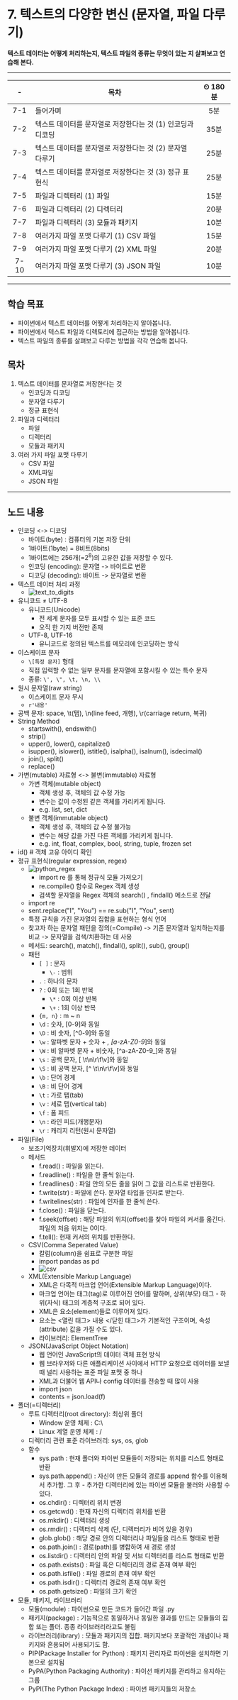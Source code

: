 # 7. 텍스트의 다양한 변신 (문자열, 파일 다루기)

**텍스트 데이터는 어떻게 처리하는지, 텍스트 파일의 종류는 무엇이 있는 지 살펴보고 연습해 본다.**

---

|-|목차|⏲ 180분|
|:---:|---|:---:|
|7-1| 들어가며 | 5분|
|7-2| 텍스트 데이터를 문자열로 저장한다는 것 (1) 인코딩과 디코딩 | 35분|
|7-3| 텍스트 데이터를 문자열로 저장한다는 것 (2) 문자열 다루기 | 25분|
|7-4| 텍스트 데이터를 문자열로 저장한다는 것 (3) 정규 표현식 | 25분|
|7-5| 파일과 디렉터리 (1) 파일 | 15분|
|7-6| 파일과 디렉터리 (2) 디렉터리 | 20분|
|7-7| 파일과 디렉터리 (3) 모듈과 패키지 | 10분|
|7-8| 여러가지 파일 포맷 다루기 (1) CSV 파일 | 15분|
|7-9| 여러가지 파일 포맷 다루기 (2) XML 파일 | 20분|
|7-10| 여러가지 파일 포맷 다루기 (3) JSON 파일 | 10분|

---

## 학습 목표

- 파이썬에서 텍스트 데이터를 어떻게 처리하는지 알아봅니다.
- 파이썬에서 텍스트 파일과 디렉토리에 접근하는 방법을 알아봅니다.
- 텍스트 파일의 종류를 살펴보고 다루는 방법을 각각 연습해 봅니다.

## 목차

1. 텍스트 데이터를 문자열로 저장한다는 것
    - 인코딩과 디코딩
    - 문자열 다루기
    - 정규 표현식
2. 파일과 디렉터리
    - 파일
    - 디렉터리
    - 모듈과 패키지
3. 여러 가지 파일 포맷 다루기
    - CSV 파일
    - XML파일
    - JSON 파일

---

## 노드 내용

- 인코딩 <-> 디코딩
  - 바이트(byte) : 컴퓨터의 기본 저장 단위
  - 1바이트(1byte) = 8비트(8bits)
  - 1바이트에는 256개(=$2^8$)의 고유한 값을 저장할 수 있다.
  - 인코딩 (encoding): 문자열 -> 바이트로 변환
  - 디코딩 (decoding): 바이트 -> 문자열로 변환
- 텍스트 데이터 처리 과정
  - ![text_to_digits](https://d3s0tskafalll9.cloudfront.net/media/images/Untitled_1_pqy5WAy.max-800x600.png)
- 유니코드 ≠ UTF-8
  - 유니코드(Unicode)
    - 전 세계 문자를 모두 표시할 수 있는 표준 코드
    - 오직 한 가지 버전만 존재
  - UTF-8, UTF-16
    - 유니코드로 정의된 텍스트를 메모리에 인코딩하는 방식
- 이스케이프 문자
  - `\[특정 문자]` 형태
  - 직접 입력할 수 없는 일부 문자를 문자열에 포함시킬 수 있는 특수 문자
  - 종류: `\', \", \t, \n, \\`
- 원시 문자열(raw string)
  - 이스케이프 문자 무시
  - `r'내용'`
- 공백 문자: space, \t(탭), \n(line feed, 개행), \r(carriage return, 복귀)
- String Method
  - startswith(), endswith()
  - strip()
  - upper(), lower(), capitalize()
  - isupper(), islower(), istitle(), isalpha(), isalnum(), isdecimal()
  - join(), split()
  - replace()
- 가변(mutable) 자료형 <-> 불변(immutable) 자료형
  - 가변 객체(mutable object)
    - 객체 생성 후, 객체의 값 수정 가능
    - 변수는 값이 수정된 같은 객체를 가리키게 됩니다.
    - e.g. list, set, dict
  - 불변 객체(immutable object)
    - 객체 생성 후, 객체의 값 수정 불가능
    - 변수는 해당 값을 가진 다른 객체를 가리키게 됩니다.
    - e.g. int, float, complex, bool, string, tuple, frozen set
- id()  # 객체 고유 아이디 확인
- 정규 표현식(regular expression, regex)
  - ![python_regex](https://d3s0tskafalll9.cloudfront.net/media/images/Untitled_9_X0ZpR5k.max-800x600.png)
    - import re 를 통해 정규식 모듈 가져오기
    - re.compile() 함수로 Regex 객체 생성
    - 검색할 문자열을 Regex 객체의 search() , findall() 메소드로 전달
  - import re
  - sent.replace("I", "You") == re.sub("I", "You", sent)
  - 특정 규칙을 가진 문자열의 집합을 표현하는 형식 언어
  - 찾고자 하는 문자열 패턴을 정의(=Compile) -> 기존 문자열과 일치하는지를 비교 -> 문자열을 검색/치환하는 데 사용
  - 메서드: search(), match(), findall(), split(), sub(), group()
  - 패턴
    - `[ ]` : 문자
      - `\-` : 범위
    - `.` : 하나의 문자
    - `?` : 0회 또는 1회 반복
      - `\*` : 0회 이상 반복
      - `\+` : 1회 이상 반복
    - `{m, n}` : m ~ n
    - `\d` : 숫자, [0-9]와 동일
    - `\D` : 비 숫자, [^0-9]와 동일
    - `\w` : 알파벳 문자 + 숫자 + _, [a-zA-Z0-9_]와 동일
    - `\W` : 비 알파벳 문자 + 비숫자, [^a-zA-Z0-9_]와 동일
    - `\s` : 공백 문자, [ \t\n\r\f\v]와 동일
    - `\S` : 비 공백 문자, [^ \t\n\r\f\v]와 동일
    - `\b` : 단어 경계
    - `\B` : 비 단어 경계
    - `\t` : 가로 탭(tab)
    - `\v` : 세로 탭(vertical tab)
    - `\f` : 폼 피드
    - `\n` : 라인 피드(개행문자)
    - `\r` : 캐리지 리턴(원시 문자열)
- 파일(File)
  - 보조기억장치(휘발X)에 저장한 데이터
  - 메서드
    - f.read() : 파일을 읽는다.
    - f.readline() : 파일을 한 줄씩 읽는다.
    - f.readlines() : 파일 안의 모든 줄을 읽어 그 값을 리스트로 반환한다.
    - f.write(str) : 파일에 쓴다. 문자열 타입을 인자로 받는다.
    - f.writelines(str) : 파일에 인자를 한 줄씩 쓴다.
    - f.close() : 파일을 닫는다.
    - f.seek(offset) : 해당 파일의 위치(offset)를 찾아 파일의 커서를 옮긴다. 파일의 처음 위치는 0이다.
    - f.tell(): 현재 커서의 위치를 반환한다.
  - CSV(Comma Seperated Value)
    - 칼럼(column)을 쉼표로 구분한 파일
    - import pandas as pd
    - ![csv](https://d3s0tskafalll9.cloudfront.net/media/images/Untitled_12_5eHgk21.max-800x600.png)
  - XML(Extensible Markup Language)
    - XML은 다목적 마크업 언어(Extensible Markup Language)이다.
    - 마크업 언어는 태그(tag)로 이루어진 언어를 말하며, 상위(부모) 태그 - 하위(자식) 태그의 계층적 구조로 되어 있다.
    - XML은 요소(element)들로 이루어져 있다.
    - 요소는 <열린 태그> 내용 </닫힌 태그>가 기본적인 구조이며, 속성(attribute) 값을 가질 수도 있다.
    - 라이브러리: ElementTree
  - JSON(JavaScript Object Notation)
    - 웹 언어인 JavaScript의 데이터 객체 표현 방식
    - 웹 브라우저와 다른 애플리케이션 사이에서 HTTP 요청으로 데이터를 보낼 때 널리 사용하는 표준 파일 포맷 중 하나
    - XML과 더불어 웹 API나 config 데이터를 전송할 때 많이 사용
    - import json
    - contents = json.load(f)
- 폴더(=디렉터리)
  - 루트 디렉터리(root directory): 최상위 폴더
    - Window 운영 체제 : C:\
    - Linux 계열 운영 체제 : /
  - 디렉터리 관련 표준 라이브러리: sys, os, glob
  - 함수
    - sys.path : 현재 폴더와 파이썬 모듈들이 저장되는 위치를 리스트 형태로 반환
    - sys.path.append() : 자신이 만든 모듈의 경로를 append 함수를 이용해서 추가함. 그 후 - 추가한 디렉터리에 있는 파이썬 모듈을 불러와 사용할 수 있다.
    - os.chdir() : 디렉터리 위치 변경
    - os.getcwd() : 현재 자신의 디렉터리 위치를 반환
    - os.mkdir() : 디렉터리 생성
    - os.rmdir() : 디렉터리 삭제 (단, 디렉터리가 비어 있을 경우)
    - glob.glob() : 해당 경로 안의 디렉터리나 파일들을 리스트 형태로 반환
    - os.path.join() : 경로(path)를 병합하여 새 경로 생성
    - os.listdir() : 디렉터리 안의 파일 및 서브 디렉터리를 리스트 형태로 반환
    - os.path.exists() : 파일 혹은 디렉터리의 경로 존재 여부 확인
    - os.path.isfile() : 파일 경로의 존재 여부 확인
    - os.path.isdir() : 디렉터리 경로의 존재 여부 확인
    - os.path.getsize() : 파일의 크기 확인
- 모듈, 패키지, 라이브러리
  - 모듈(module) : 파이썬으로 만든 코드가 들어간 파일 .py
  - 패키지(package) : 기능적으로 동일하거나 동일한 결과를 만드는 모듈들의 집합 또는 폴더. 종종 라이브러리라고도 불림
  - 라이브러리(library) : 모듈과 패키지의 집합. 패키지보다 포괄적인 개념이나 패키지와 혼용되어 사용되기도 함.
  - PIP(Package Installer for Python) : 패키지 관리자로 파이썬을 설치하면 기본으로 설치됨
  - PyPA(Python Packaging Authority) : 파이선 패키지를 관리하고 유지하는 그룹
  - PyPI(The Python Package Index) : 파이썬 패키지들의 저장소
